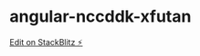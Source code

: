 # angular-nccddk-xfutan

[Edit on StackBlitz ⚡️](https://stackbnglitz.com/edit/angular-nccddk-xfutan)